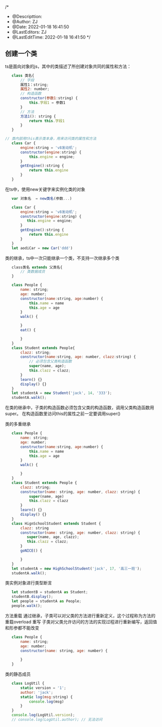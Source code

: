 <!--
 * @Descripttion: 
 * @Author: ZJ
 * @Date: 2022-01-18 16:41:50
 * @LastEditors: ZJ
 * @LastEditTime: 2022-01-19 10:36:10
-->
/*
 * @Descripttion: 
 * @Author: ZJ
 * @Date: 2022-01-18 16:41:50
 * @LastEditors: ZJ
 * @LastEditTime: 2022-01-18 16:41:50
 */

## 创建一个类
ts是面向对象的js，其中的类描述了所创建对象共同的属性和方法：
```js
   class 类名{
       // 字段
       属性1：string;
       属性2: number;
       // 构造函数
       constructor(参数1:string) {
           this.字段1 = 参数1
       }
       // 方法
       方法1(): string {
           return this.字段1
       }
   }
```

```js
// 类内部用this表示类本身，用来访问类的属性和方法
   class Car {
       engine:string = 'v8发动机';
       constructor(engine:string) {
           this.engine = engine;
       }
       getEngine():string {
           return this.engine
       }
   }
```
在ts中，使用new关键字来实例化类的对象
```js
   var 对象名  = new类名(参数...)
```

```js
   class Car {
       engine:string = 'v8发动机';
       constructor(engine:string) {
          this.engine = engine; 
       }
       getEngine():string {
           return this.engine
       }
   }
   let aodiCar = new Car('ddd')
```
类的继承，ts中一次只能继承一个类，不支持一次继承多个类

```js
   class类名 extends 父类名{
       // 类数据成员
   }
```
```js
   class People {
       name: string;
       age: number;
       constructor(name:string, age:number) {
           this.name = name
           this.age = age
       }
       walk() {

       }
       eat() {

       }
   }
   class Student extends People{
       clazz: string;
       constructor(name:string, age: number, clazz:string) {
           // 必须包含父类构造函数
           super(name, age);
           this.clazz = clazz;
       }
       learn() {}
       display() {}
   }
   let studentA = new Student('jack', 14, '333');
   studentA.walk();
```

在类的继承中，子类的构造函数必须包含父类的构造函数，调用父类构造函数用super。
在构造函数里访问this的属性之前一定要调用super()

类的多重继承

```js
   class People {
       name: string;
       age: number;
       constructor(name:string, age:number) {
           this.name = name
           this.age = age
       }
       walk() {

       }
   }
   class Student extends People {
       clazz: string;
       constructor(name: string, age: number, clazz: string) {
           super(name, age)
           this.clazz = clazz
       }
       learn() {}
       display() {}
   }
   class HignSchoolStudent extends Student {
       clazz: string
       constructor(name: string, age: number, clazz: string) {
          super(name, age, clazz);
          this.clazz = clazz;
       }
       goNICE() {

       }
   }
   let studentA = new HighSchoolStudent('jack', 17, '高三一班');
   studentA.walk();
```

类实例对象进行类型断言
```js
   let studentB = studentA as Student;
   studentB.display();
   let people = studentA as People;
   people.walk();
```

方法重载
通过继承，子类可以对父类的方法进行重新定义，这个过程称为方法的重载overload
重写   子类对父类允许访问的方法的实现过程进行重新编写，返回值和形参都不能改变

```js
   class People {
       name: string;
       age: number;
       constructor(name: string, age: number) {
           
       }
   }
```

类的静态成员
```js
   class LogUtil {
       static version = '1';
       author: 'jack';
       static log(msg:string) {
           console.log(msg)
       }
   }
   console.log(LogUtil.version);
   // console.log(LogUtil.author); // 无法访问
```
